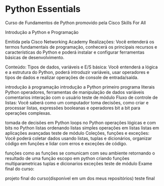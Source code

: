 # Python Essentials
 Curso de Fundamentos de Python promovido pela Cisco Skills For All


Introdução a Python e Programação

Emitida pela Cisco Networking Academy Realizações: Você entenderá os termos fundamentais de programação, conhecerá os principais recursos e características do Python e poderá instalar e configurar ferramentas básicas de desenvolvimento.

Conteúdo: Tipos de dados, variáveis e E/S básica: Você entenderá a lógica e a estrutura do Python, poderá introduzir variáveis, usar operadores e tipos de dados e realizar operações de console de entrada/saída.

introdução à programação
introdução a Python
primeiro programa
literais Python
operadores, ferramentas de manipulação de dados
variáveis
comentarios
interação com o usuário
teste de módulo
Fluxo de controle de listas: Você saberá como um computador toma decisões, como criar e processar listas, expressões booleanas e operadores bit a bit para operações complexas.

tomada de decisões em Python
loops no Python
operações lógicas e com bits no Python
listas
ordenando listas simples
operações em listas
listas em aplicações avançadas
teste de módulo
Coleções, funções e exceções: Você poderá coletar dados usando listas, tuplas e dicionários, organizar código em funções e lidar com erros e exceções de código.

funções
como as funções se comunicam com seu ambiente
retornando o resultado de uma função
escopo em python
criando funções multiparametricas
tuplas e dicionarios
exceções
teste de módulo
Exame final do curso:

projeto final do curso(disponível em um dos meus repositórios)
teste final